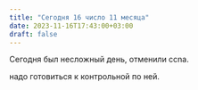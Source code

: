 ```yaml
---
title: "Сегодня 16 число 11 месяца"
date: 2023-11-16T17:43:00+03:00
draft: false
---
```

Сегодня был несложный день, отменили ccna.
<!--more-->
надо готовиться к контрольной по ней.